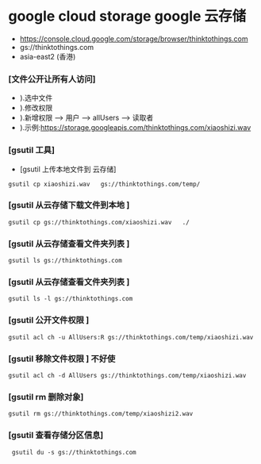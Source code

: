 # google cloud storage google 云存储


- https://console.cloud.google.com/storage/browser/thinktothings.com
- gs://thinktothings.com
- asia-east2 (香港)


###  [文件公开让所有人访问]
- ).选中文件
- ).修改权限
- ).新增权限 --> 用户 --> allUsers --> 读取者
- ).示例:https://storage.googleapis.com/thinktothings.com/xiaoshizi.wav



### [gsutil 工具]
- [gsutil 上传本地文件到 云存储]
```aidl
gsutil cp xiaoshizi.wav   gs://thinktothings.com/temp/
```


### [gsutil 从云存储下载文件到本地 ]
```aidl
gsutil cp gs://thinktothings.com/xiaoshizi.wav   ./
```



### [gsutil 从云存储查看文件夹列表 ]
```aidl
gsutil ls gs://thinktothings.com
```



### [gsutil 从云存储查看文件夹列表 ]
```aidl
gsutil ls -l gs://thinktothings.com
```



### [gsutil  公开文件权限 ]
```aidl
gsutil acl ch -u AllUsers:R gs://thinktothings.com/temp/xiaoshizi.wav
```

### [gsutil  移除文件权限 ] 不好使
```aidl
gsutil acl ch -d AllUsers gs://thinktothings.com/temp/xiaoshizi.wav
```



### [gsutil rm 删除对象]
```aidl
gsutil rm gs://thinktothings.com/temp/xiaoshizi2.wav
```


### [gsutil 查看存储分区信息]
```aidl
 gsutil du -s gs://thinktothings.com
```
